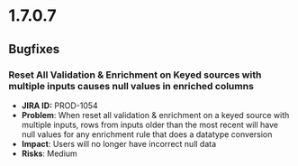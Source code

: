 # 1.7.0.7



## Bugfixes

### Reset All Validation & Enrichment on Keyed sources with multiple inputs causes null values in enriched columns

* **JIRA ID:** PROD-1054
* **Problem**: When reset all validation & enrichment on a keyed source with multiple inputs, rows from inputs older than the most recent will have null values for any enrichment rule that does a datatype conversion
* **Impact**: Users will no longer have incorrect null data
* **Risks**: Medium
